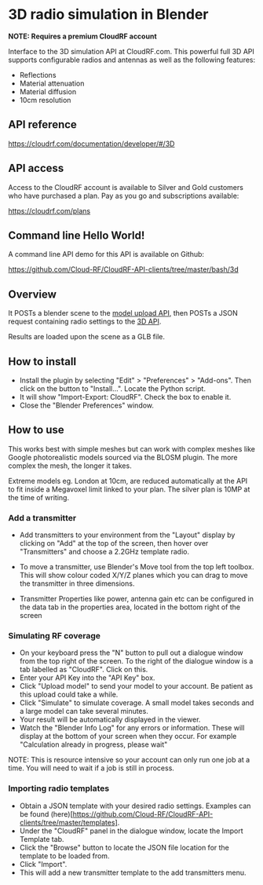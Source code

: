 # 3D radio simulation in Blender

**NOTE: Requires a premium CloudRF account**

Interface to the 3D simulation API at CloudRF.com. This powerful full 3D API supports configurable radios and antennas as well as the following features:

* Reflections
* Material attenuation
* Material diffusion
* 10cm resolution

## API reference

https://cloudrf.com/documentation/developer/#/3D

## API access

Access to the CloudRF account is available to Silver and Gold customers who have purchased a plan. Pay as you go and subscriptions available:

https://cloudrf.com/plans

## Command line Hello World!

A command line API demo for this API is available on Github:

https://github.com/Cloud-RF/CloudRF-API-clients/tree/master/bash/3d


## Overview

It POSTs a blender scene to the [model upload API](https://cloudrf.com/documentation/developer/#/3D/3dModelUpload), then POSTs a JSON request containing radio settings to the [3D API](https://cloudrf.com/documentation/developer/#/3D/3d). 

Results are loaded upon the scene as a GLB file.

## How to install

- Install the plugin by selecting "Edit" > "Preferences" > "Add-ons". Then click on the button to "Install...". Locate the Python script.
- It will show "Import-Export: CloudRF". Check the box to enable it.
- Close the "Blender Preferences" window.

## How to use

This works best with simple meshes but can work with complex meshes like Google photorealistic models sourced via the BLOSM plugin.
The more complex the mesh, the longer it takes.

Extreme models eg. London at 10cm, are reduced automatically at the API to fit inside a Megavoxel limit linked to your plan. The silver plan is 10MP at the time of writing.

### Add a transmitter

- Add transmitters to your environment from the "Layout" display by clicking on "Add" at the top of the screen, then hover over "Transmitters" and choose a 2.2GHz template radio.

- To move a transmitter, use Blender's Move tool from the top left toolbox. This will show colour coded X/Y/Z planes which you can drag to move the transmitter in three dimensions. 

- Transmitter Properties like power, antenna gain etc can be configured in the data tab in the properties area, located in the bottom right of the screen


### Simulating RF coverage

- On your keyboard press the "N" button to pull out a dialogue window from the top right of the screen. To the right of the dialogue window is a tab labelled as "CloudRF". Click on this.
- Enter your API Key into the "API Key" box.
- Click "Upload model" to send your model to your account. Be patient as this upload could take a while.
- Click "Simulate" to simulate coverage. A small model takes seconds and a large model can take several minutes.
- Your result will be automatically displayed in the viewer.
- Watch the "Blender Info Log" for any errors or information. These will display at the bottom of your screen when they occur. For example "Calculation already in progress, please wait"

NOTE: This is resource intensive so your account can only run one job at a time. You will need to wait if a job is still in process.

### Importing radio templates

- Obtain a JSON template with your desired radio settings. Examples can be found (here)[https://github.com/Cloud-RF/CloudRF-API-clients/tree/master/templates].
- Under the "CloudRF" panel in the dialogue window, locate the Import Template tab.
- Click the "Browse" button to locate the JSON file location for the template to be loaded from.
- Click "Import".
- This will add a new transmitter template to the add transmitters menu.




